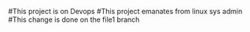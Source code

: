 #This project is on Devops
#This project emanates from linux sys admin
#This change is done on the file1 branch